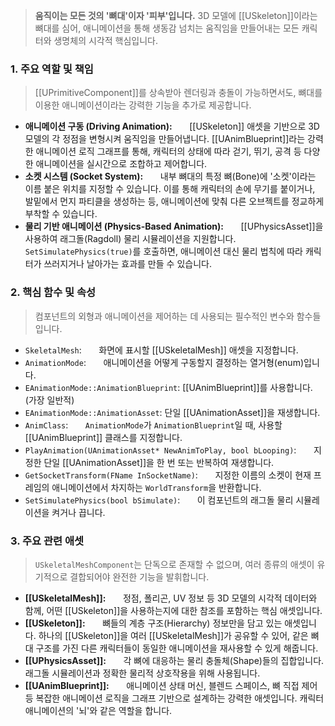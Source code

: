
> **움직이는 모든 것의 '뼈대'이자 '피부'입니다.** 3D 모델에 [[USkeleton]]이라는 뼈대를 심어, 애니메이션을 통해 생동감 넘치는 움직임을 만들어내는 모든 캐릭터와 생명체의 시각적 핵심입니다. 

### **1. 주요 역할 및 책임**
> [[UPrimitiveComponent]]를 상속받아 렌더링과 충돌이 가능하면서도, 뼈대를 이용한 애니메이션이라는 강력한 기능을 추가로 제공합니다.
* **애니메이션 구동 (Driving Animation):**
      [[USkeleton]] 애셋을 기반으로 3D 모델의 각 정점을 변형시켜 움직임을 만들어냅니다. [[UAnimBlueprint]]라는 강력한 애니메이션 로직 그래프를 통해, 캐릭터의 상태에 따라 걷기, 뛰기, 공격 등 다양한 애니메이션을 실시간으로 조합하고 제어합니다.
* **소켓 시스템 (Socket System):**
      내부 뼈대의 특정 뼈(Bone)에 '소켓'이라는 이름 붙은 위치를 지정할 수 있습니다. 이를 통해 캐릭터의 손에 무기를 붙이거나, 발밑에서 먼지 파티클을 생성하는 등, 애니메이션에 맞춰 다른 오브젝트를 정교하게 부착할 수 있습니다.
* **물리 기반 애니메이션 (Physics-Based Animation):**
      [[UPhysicsAsset]]을 사용하여 래그돌(Ragdoll) 물리 시뮬레이션을 지원합니다. `SetSimulatePhysics(true)`를 호출하면, 애니메이션 대신 물리 법칙에 따라 캐릭터가 쓰러지거나 날아가는 효과를 만들 수 있습니다.

### **2. 핵심 함수 및 속성**
> 컴포넌트의 외형과 애니메이션을 제어하는 데 사용되는 필수적인 변수와 함수들입니다.
* `SkeletalMesh`:
      화면에 표시할 [[USkeletalMesh]] 애셋을 지정합니다.
* `AnimationMode`:
      애니메이션을 어떻게 구동할지 결정하는 열거형(enum)입니다.
* `EAnimationMode::AnimationBlueprint`:
	[[UAnimBlueprint]]를 사용합니다. (가장 일반적)
* `EAnimationMode::AnimationAsset`: 
	단일 [[UAnimationAsset]]을 재생합니다.
* `AnimClass`:
      `AnimationMode`가 `AnimationBlueprint`일 때, 사용할 [[UAnimBlueprint]] 클래스를 지정합니다.
* `PlayAnimation(UAnimationAsset* NewAnimToPlay, bool bLooping)`:
      지정한 단일 [[UAnimationAsset]]을 한 번 또는 반복하여 재생합니다.
* `GetSocketTransform(FName InSocketName)`:
      지정한 이름의 소켓이 현재 프레임의 애니메이션에서 차지하는 `WorldTransform`을 반환합니다.
* `SetSimulatePhysics(bool bSimulate)`:
      이 컴포넌트의 래그돌 물리 시뮬레이션을 켜거나 끕니다.

### **3. 주요 관련 애셋**
> `USkeletalMeshComponent`는 단독으로 존재할 수 없으며, 여러 종류의 애셋이 유기적으로 결합되어야 완전한 기능을 발휘합니다.
* **[[USkeletalMesh]]:**
      정점, 폴리곤, UV 정보 등 3D 모델의 시각적 데이터와 함께, 어떤 [[USkeleton]]을 사용하는지에 대한 참조를 포함하는 핵심 애셋입니다.
* **[[USkeleton]]:**
      뼈들의 계층 구조(Hierarchy) 정보만을 담고 있는 애셋입니다. 하나의 [[USkeleton]]을 여러 [[USkeletalMesh]]가 공유할 수 있어, 같은 뼈대 구조를 가진 다른 캐릭터들이 동일한 애니메이션을 재사용할 수 있게 해줍니다.
* **[[UPhysicsAsset]]:**
      각 뼈에 대응하는 물리 충돌체(Shape)들의 집합입니다. 래그돌 시뮬레이션과 정확한 물리적 상호작용을 위해 사용됩니다.
* **[[UAnimBlueprint]]:**
      애니메이션 상태 머신, 블렌드 스페이스, 뼈 직접 제어 등 복잡한 애니메이션 로직을 그래프 기반으로 설계하는 강력한 애셋입니다. 캐릭터 애니메이션의 '뇌'와 같은 역할을 합니다.
